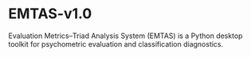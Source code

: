 # EMTAS-v1.0
Evaluation Metrics–Triad Analysis System (EMTAS) is a Python desktop toolkit for psychometric evaluation and classification diagnostics.
